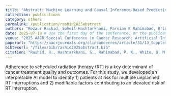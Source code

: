 ```yaml
---
title: "Abstract: Machine Learning and Causal Inference-Based Predictive Risk Modeling of Unplanned Radiation Treatment Interruption"
collection: publications
category: others
permalink: /publication/rashid2025abstract
authors: "Rezaur Rashid, Soheil Hashtarkhani, Parnian K Rahimabad, Brianna M White, Fekede A Kumsa, Lokesh Chinthala, Janet A Zink, Christopher L Brett, Robert L Davis, David L Schwartz, Arash Shaban-Nejad"
date: 2025-07-10 # Use the first day of the conference, or the publication date if you know it
venue: "2025 AACR Special Conference in Cancer Research: Artificial Intelligence and Machine Learning, Clinical Cancer Research Journal, American Association for Cancer Research"
paperurl: "https://aacrjournals.org/clincancerres/article/31/13_Supplement/A061/763280" 
bibtexurl: "/files/bib/rashid2025abstract.bib"
citation: "Rashid, R., Hashtarkhani, S., Rahimabad, P. K., White, B. M., Kumsa, F. A., Chinthala, L., ... & Shaban-Nejad, A. (2025). Abstract A061: Machine Learning and Causal Inference-Based Predictive Risk Modeling of Unplanned Radiation Treatment Interruption. Clinical Cancer Research, 31(13_Supplement), A061-A061."
---
```


Adherence to scheduled radiation therapy (RT) is a key determinant of cancer treatment quality and outcomes. For this study, we developed an interpretable AI model to identify 1) patients at risk for multiple unplanned RT interruptions and 2) modifiable factors contributing to an elevated risk of RT interruption.